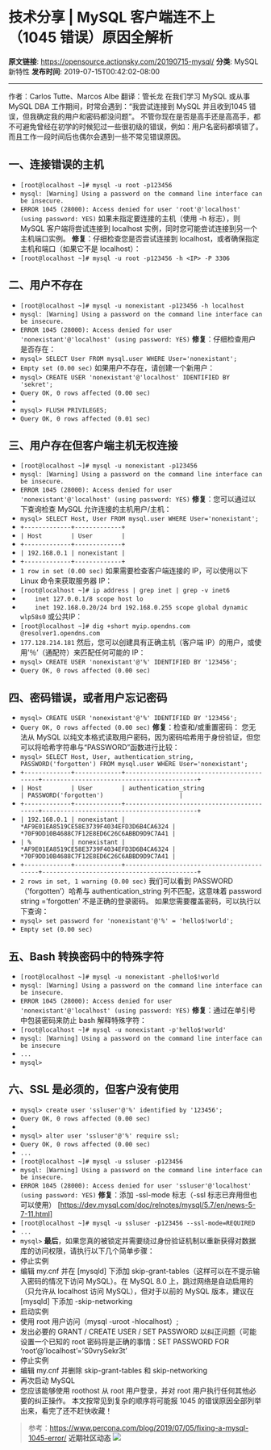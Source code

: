 # 技术分享 | MySQL 客户端连不上（1045 错误）原因全解析

**原文链接**: https://opensource.actionsky.com/20190715-mysql/
**分类**: MySQL 新特性
**发布时间**: 2019-07-15T00:42:02-08:00

---

> 
作者：Carlos Tutte、Marcos Albe
翻译：管长龙
在我们学习 MySQL 或从事 MySQL DBA 工作期间，时常会遇到：“我尝试连接到 MySQL 并且收到1045 错误，但我确定我的用户和密码都没问题”。
不管你现在是否是高手还是高高手，都不可避免曾经在初学的时候犯过一些很初级的错误，例如：用户名密码都填错了。而且工作一段时间后也偶尔会遇到一些不常见错误原因。
## 一、连接错误的主机
- `[root@localhost ~]# mysql -u root -p123456`
- `mysql: [Warning] Using a password on the command line interface can be insecure.`
- `ERROR 1045 (28000): Access denied for user 'root'@'localhost' (using password: YES)`
如果未指定要连接的主机（使用 -h 标志），则 MySQL 客户端将尝试连接到 localhost 实例，同时您可能尝试连接到另一个主机端口实例。
**修复**：仔细检查您是否尝试连接到 localhost，或者确保指定主机和端口（如果它不是 localhost）：
- `[root@localhost ~]# mysql -u root -p123456 -h <IP> -P 3306`
## 二、用户不存在
- `[root@localhost ~]# mysql -u nonexistant -p123456 -h localhost`
- `mysql: [Warning] Using a password on the command line interface can be insecure.`
- `ERROR 1045 (28000): Access denied for user 'nonexistant'@'localhost' (using password: YES)`
**修复**：仔细检查用户是否存在：
- `mysql> SELECT User FROM mysql.user WHERE User='nonexistant';`
- `Empty set (0.00 sec)`
如果用户不存在，请创建一个新用户：
- `mysql> CREATE USER 'nonexistant'@'localhost' IDENTIFIED BY 'sekret';`
- `Query OK, 0 rows affected (0.00 sec)`
- 
- `mysql> FLUSH PRIVILEGES;`
- `Query OK, 0 rows affected (0.01 sec)`
## 三、用户存在但客户端主机无权连接
- `[root@localhost ~]# mysql -u nonexistant -p123456`
- `mysql: [Warning] Using a password on the command line interface can be insecure.`
- `ERROR 1045 (28000): Access denied for user 'nonexistant'@'localhost' (using password: YES)`
**修复**：您可以通过以下查询检查 MySQL 允许连接的主机用户/主机：
- `mysql> SELECT Host, User FROM mysql.user WHERE User='nonexistant';`
- `+-------------+-------------+`
- `| Host        | User        |`
- `+-------------+-------------+`
- `| 192.168.0.1 | nonexistant |`
- `+-------------+-------------+`
- `1 row in set (0.00 sec)`
如果需要检查客户端连接的 IP，可以使用以下 Linux 命令来获取服务器 IP：
- `[root@localhost ~]# ip address | grep inet | grep -v inet6`
- `    inet 127.0.0.1/8 scope host lo`
- `    inet 192.168.0.20/24 brd 192.168.0.255 scope global dynamic wlp58s0`
或公共IP：
- `[root@localhost ~]# dig +short myip.opendns.com @resolver1.opendns.com`
- `177.128.214.181`
然后，您可以创建具有正确主机（客户端 IP）的用户，或使用&#8217;％&#8217;（通配符）来匹配任何可能的 IP：
- `mysql> CREATE USER 'nonexistant'@'%' IDENTIFIED BY '123456';`
- `Query OK, 0 rows affected (0.00 sec)`
## 四、密码错误，或者用户忘记密码
- `mysql> CREATE USER 'nonexistant'@'%' IDENTIFIED BY '123456';`
- `Query OK, 0 rows affected (0.00 sec)`
**修复**：检查和/或重置密码：
您无法从 MySQL 以纯文本格式读取用户密码，因为密码哈希用于身份验证，但您可以将哈希字符串与“PASSWORD”函数进行比较：
- `mysql> SELECT Host, User, authentication_string, PASSWORD('forgotten') FROM mysql.user WHERE User='nonexistant';`
- `+-------------+-------------+-------------------------------------------+-------------------------------------------+`
- `| Host        | User        | authentication_string                     | PASSWORD('forgotten')                     |`
- `+-------------+-------------+-------------------------------------------+-------------------------------------------+`
- `| 192.168.0.1 | nonexistant | *AF9E01EA8519CE58E3739F4034EFD3D6B4CA6324 | *70F9DD10B4688C7F12E8ED6C26C6ABBD9D9C7A41 |`
- `| %           | nonexistant | *AF9E01EA8519CE58E3739F4034EFD3D6B4CA6324 | *70F9DD10B4688C7F12E8ED6C26C6ABBD9D9C7A41 |`
- `+-------------+-------------+-------------------------------------------+-------------------------------------------+`
- `2 rows in set, 1 warning (0.00 sec)`
我们可以看到 PASSWORD（&#8217;forgotten&#8217;）哈希与 authentication_string 列不匹配，这意味着 password string =&#8217;forgotten&#8217; 不是正确的登录密码。
如果您需要覆盖密码，可以执行以下查询：
- `mysql> set password for 'nonexistant'@'%' = 'hello$!world';`
- `Empty set (0.00 sec)`
## 五、Bash 转换密码中的特殊字符
- `[root@localhost ~]# mysql -u nonexistant -phello$!world`
- `mysql: [Warning] Using a password on the command line interface can be insecure.`
- `ERROR 1045 (28000): Access denied for user 'nonexistant'@'localhost' (using password: YES)`
**修复**：通过在单引号中包装密码来防止 bash 解释特殊字符：
- `[root@localhost ~]# mysql -u nonexistant -p'hello$!world'`
- `mysql: [Warning] Using a password on the command line interface can be insecure`
- `...`
- `mysql>`
## 六、SSL 是必须的，但客户没有使用
- `mysql> create user 'ssluser'@'%' identified by '123456';`
- `Query OK, 0 rows affected (0.00 sec)`
- 
- `mysql> alter user 'ssluser'@'%' require ssl;`
- `Query OK, 0 rows affected (0.00 sec)`
- `...`
- `[root@localhost ~]# mysql -u ssluser -p123456`
- `mysql: [Warning] Using a password on the command line interface can be insecure.`
- `ERROR 1045 (28000): Access denied for user 'ssluser'@'localhost' (using password: YES)`
**修复**：添加 -ssl-mode 标志（-ssl 标志已弃用但也可以使用）
[https://dev.mysql.com/doc/relnotes/mysql/5.7/en/news-5-7-11.html]
- `[root@localhost ~]# mysql -u ssluser -p123456 --ssl-mode=REQUIRED`
- `...`
- `mysql>`
**最后**，如果您真的被锁定并需要绕过身份验证机制以重新获得对数据库的访问权限，请执行以下几个简单步骤：
- 停止实例
- 编辑 my.cnf 并在 [mysqld] 下添加 skip-grant-tables（这样可以在不提示输入密码的情况下访问 MySQL）。在 MySQL 8.0 上，跳过网络是自动启用的（只允许从 localhost 访问 MySQL），但对于以前的 MySQL 版本，建议在 [mysqld] 下添加 -skip-networking
- 启动实例
- 使用 root 用户访问（mysql -uroot -hlocalhost）;
- 发出必要的 GRANT / CREATE USER / SET PASSWORD 以纠正问题（可能设置一个已知的 root 密码将是正确的事情：SET PASSWORD FOR &#8216;root&#8217;@&#8217;localhost&#8217;=&#8217;S0vrySekr3t&#8217;
- 停止实例
- 编辑 my.cnf 并删除 skip-grant-tables 和 skip-networking
- 再次启动 MySQL
- 您应该能够使用 roothost 从 root 用户登录，并对 root 用户执行任何其他必要的纠正操作。
本文按常见到复杂的顺序将可能报 1045 的错误原因全部列举出来，看完了还不赶快收藏！
> 参考：https://www.percona.com/blog/2019/07/05/fixing-a-mysql-1045-error/
**近期社区动态**
![](https://opensource.actionsky.com/wp-content/uploads/2019/08/海报.jpg)